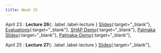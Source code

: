 ```yaml
---
title: Week 15
---
```


April 23
: **Lecture 26**{: .label .label-lecture }
[Slides](https://docs.google.com/presentation/d/1jOTtUjvMnGh6Z7EKP71TsrnSXCCS-A5ubS1xe4TaKMg/edit?usp=sharing){:target="_blank"},
[Evaluations](https://course-evaluations.berkeley.edu/){:target="_blank"},
[SHAP Demo](https://data100.datahub.berkeley.edu/hub/user-redirect/git-pull?repo=https%3A%2F%2Fgithub.com%2FUCB-Econ-148%2Fecon148-sp24&branch=main&urlpath=lab%2Ftree%2Fecon148-sp24%2Flec%2FLec14.1%2FShap-demo.ipynb){:target="_blank"},
[Palmaka Slides](https://drive.google.com/file/d/1AvcN_FfXzgnhYDstozOuGqkHOH5RI7HN/view?usp=sharing){:target="_blank"},
[Palmaka-Demo](https://data100.datahub.berkeley.edu/hub/user-redirect/git-pull?repo=https%3A%2F%2Fgithub.com%2FUCB-Econ-148%2Fecon148-sp24&branch=main&urlpath=lab%2Ftree%2Fecon148-sp24%2Flec%2FLec14.1%2FECON148_demo.ipynb){:target="_blank"},



April 25
: **Lecture 27**{: .label .label-lecture }
[Slides](https://docs.google.com/presentation/d/15L6TzmJvGGEZUwUwtwUxvebVfcXLQXTXCdwh-G4mboM/edit?usp=sharing){:target="_blank"},
